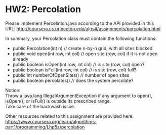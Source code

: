 # HW2: Percolation
Please implement Percolation.java according to the API provided in this URL: http://coursera.cs.princeton.edu/algs4/assignments/percolation.html 

In summary, your Percolation class must contain the following functions: 
- public Percolation(int n) // create n-by-n grid, with all sites blocked
- public void open(int row, int col) // open site (row, col) if it is not open already
- public boolean isOpen(int row, int col) // is site (row, col) open?
- public boolean isFull(int row, int col) // is site (row, col) full?
- public int numberOfOpenSites() // number of open sites
- public boolean percolates() // does the system percolate?


Notice:  
Throw a java.lang.IllegalArgumentException if any argument to open(), isOpen(), or isFull() is outside its prescribed range.  
Take care of the backwash issue.

Other resources related to this assignment are provided here: https://www.coursera.org/learn/algorithms-part1/programming/Lhp5z/percolation